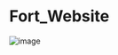 # Fort_Website
![image](https://github.com/shruti-dawange/Fort_Website/assets/113816463/32d6547e-a651-42e9-8781-8a362cbdbca6)

